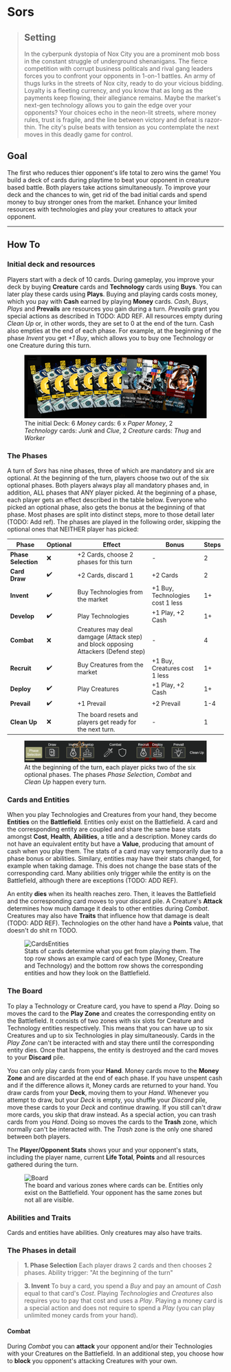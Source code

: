 # Sors

>## Setting
>In the cyberpunk dystopia of Nox City you are a prominent mob boss in the constant struggle of underground shenanigans. The fierce competition with corrupt business politicals and rival gang leaders forces you to confront your opponents in 1-on-1 battles. An army of thugs lurks in the streets of Nox city, ready to do your vicious bidding. Loyalty is a fleeting currency, and you know that as long as the payments keep flowing, their allegiance remains. Maybe the market's next-gen technology allows you to gain the edge over your opponents? Your choices echo in the neon-lit streets, where money rules, trust is fragile, and the line between victory and defeat is razor-thin. The city's pulse beats with tension as you contemplate the next moves in this deadly game for control.

## Goal
The first who reduces thier opponent's life total to zero wins the game! You build a deck of cards during playtime to beat your opponent in creature based battle. Both players take actions simultaneously. To improve your deck and the chances to win, get rid of the bad initial cards and spend money to buy stronger ones from the market. Enhance your limited resources with technologies and play your creatures to attack your opponent.

---
## How To
### Initial deck and resources
Players start with a deck of 10 cards. During gameplay, you improve your deck by buying **Creature** cards and **Technology** cards using **Buys**. You can later play these cards using **Plays**. Buying and playing cards costs money, which you pay with **Cash** earned by playing **Money** cards. _Cash_, _Buys_, _Plays_ and **Prevails** are resources you gain during a turn. _Prevails_ grant you special actions as described in TODO: ADD REF. All resources empty during _Clean Up_ or, in other words, they are set to 0 at the end of the turn. Cash also empties at the end of each phase. For example, at the beginning of the phase _Invent_ you get _+1 Buy_, which allows you to buy one Technology or one Creature during this turn.

<figure>
    <img src="Images/initialDeck.PNG"
         alt="TurnPhases">
    <figcaption>The initial Deck: 6 <i>Money</i> cards: 6 x <i>Paper Money</i>, 2 <i>Technology</i> cards: <i>Junk</i> and <i>Clue</i>, 2 <i>Creature</i> cards: <i>Thug</i> and <i>Worker</i></figcaption>
</figure>

### The Phases
A turn of _Sors_ has nine phases, three of which are mandatory and six are optional. At the beginning of the turn, players choose two out of the six optional phases. Both players always play all mandatory phases and, in addition, ALL phases that ANY player picked. At the beginning of a phase, each player gets an effect described in the table below. Everyone who picked an optional phase, also gets the bonus at the beginning of that phase. Most phases are split into distinct steps, more to those detail later (TODO: Add ref). The phases are played in the following order, skipping the optional ones that NEITHER player has picked:

| Phase    | Optional | Effect | Bonus |  Steps
| -------- | ------- | ------- | ------- | -------
| **Phase Selection** | :x: | +2 Cards, choose 2 phases for this turn | - |  2  
| **Card Draw** | :heavy_check_mark: | +2 Cards, discard 1 | +2 Cards | 2
| **Invent** | :heavy_check_mark: | Buy Technologies from the market | +1 Buy, Technologies cost 1 less | 1+
| **Develop** | :heavy_check_mark: | Play Technologies | +1 Play, +2 Cash | 1+
| **Combat** | :x: | Creatures may deal damgage (Attack step) and block opposing Attackers (Defend step) | - | 4
| **Recruit** | :heavy_check_mark: | Buy Creatures from the market | +1 Buy, Creatures cost 1 less | 1+
| **Deploy** | :heavy_check_mark: | Play Creatures | +1 Play, +2 Cash | 1+
| **Prevail** | :heavy_check_mark: | +1 Prevail | +2 Prevail | 1-4
| **Clean Up** | :x: | The board resets and players get ready for the next turn. | - | 1  

<figure>
    <img src="Images/phases.PNG"
         alt="TurnPhases">
    <figcaption>At the beginning of the turn, each player picks two of the six optional phases. The phases <i>Phase Selection</i>, <i>Combat</i> and <i>Clean Up</i> happen every turn.</figcaption>
</figure>

### Cards and Entities
When you play Technologies and Creatures from your hand, they become **Entities** on the **Battlefield**. Entities only exist on the Battlefield. A card and the corresponding entity are coupled and share the same base stats amongst **Cost**, **Health**, **Abilities**, a title and a description. Money cards do not have an equivalent entity but have a **Value**, producing that amount of cash when you play them. The stats of a card may vary temporarily due to a phase bonus or abilities. Similary, entities may have their stats changed, for example when taking damage. This does not change the base stats of the corresponding card. Many abilities only trigger while the entity is on the Battlefield, although there are exceptions (TODO: ADD REF).

An entity **dies** when its health reaches zero. Then, it leaves the Battlefield and the corresponding card moves to your discard pile. A Creature's **Attack** determines how much damage it deals to other entities during _Combat_. Creatures may also have **Traits** that influence how that damage is dealt (TODO: ADD REF). Technologies on the other hand have a **Points** value, that doesn't do shit rn TODO. 

<figure>
    <img src="Images/CardsEntities.PNG"
         alt="CardsEntities">
    <figcaption> Stats of cards determine what you get from playing them. The top row shows an example card of each type (Money, Creature and Technology) and the bottom row shows the corresponding entities and how they look on the Battlefield. </figcaption>
</figure>

### The Board
To play a Technology or Creature card, you have to spend a _Play_. Doing so moves the card to the **Play Zone** and creates the corresponding entity on the Battlefield. It consists of two zones with six slots for Creature and Technology entities respectively. This means that you can have up to six Creatures and up to six Technologies in play simultaneously. Cards in the _Play Zone_ can't be interacted with and stay there until the corresponding entity dies. Once that happens, the entity is destroyed and the card moves to your **Discard** pile.

You can only play cards from your **Hand**. Money cards move to the **Money Zone** and are discarded at the end of each phase. If you have unspent cash and if the difference allows it, Money cards are returned to your hand. You draw cards from your **Deck**, moving them to your _Hand_. Whenever you attempt to draw, but your _Deck_ is empty, you shuffle your _Discard_ pile, move these cards to your _Deck_ and continue drawing. If you still can't draw more cards, you skip that draw instead. As a special action, you can trash cards from you _Hand_. Doing so moves the cards to the **Trash** zone, which normally can't be interacted with. The _Trash_ zone is the only one shared between both players.

The **Player/Opponent Stats** shows your and your opponent's stats, including the player name, current **Life Total**, **Points** and all resources gathered during the turn.

<figure>
    <img src="Images/board.PNG"
         alt="Board">
    <figcaption> The board and various zones where cards can be. Entities only exist on the Battlefield. Your opponent has the same zones but not all are visible.</figcaption>
</figure>


### Abilities and Traits
Cards and entities have abilities. Only creatures may also have traits.

### The Phases in detail
>**1. Phase Selection**
> Each player draws 2 cards and then chooses 2 phases. Ability trigger: "At the beginning of the turn"

>**3. Invent**
>To buy a card, you spend a _Buy_ and pay an amount of _Cash_ equal to that card's _Cost_. Playing _Technologies_ and _Creatures_ also requires you to pay that cost and uses a _Play_.  Playing a money card is a special action and does not require to spend a _Play_ (you can play unlimited money cards from your hand).

#### Combat

During _Combat_ you can **attack** your opponent and/or their Technologies with your Creatures on the Battlefield. In an additional step, you choose how to **block** you opponent's attacking Creatures with your own.

